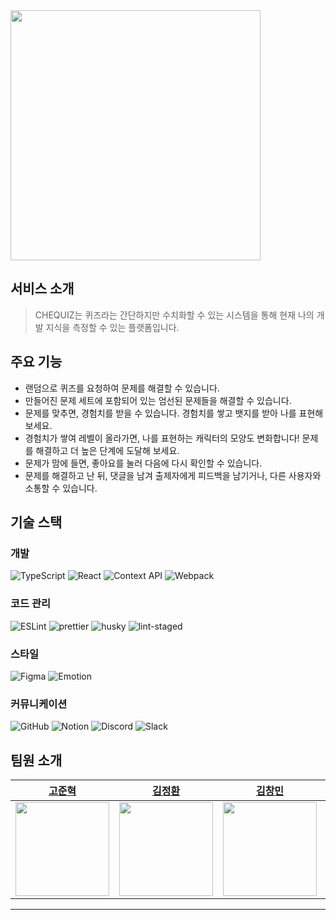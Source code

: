 <img src="https://user-images.githubusercontent.com/56826914/174994046-397f295b-a496-40f0-9051-95a35f2d4734.png" width=400/>

## 서비스 소개

>CHEQUIZ는 퀴즈라는 간단하지만 수치화할 수 있는 시스템을 통해 현재 나의 개발 지식을 측정할 수 있는 플랫폼입니다.

## 주요 기능

- 랜덤으로 퀴즈를 요청하여 문제를 해결할 수 있습니다.
- 만들어진 문제 세트에 포함되어 있는 엄선된 문제들을 해결할 수 있습니다.
- 문제를 맞추면, 경험치를 받을 수 있습니다. 경험치를 쌓고 뱃지를 받아 나를 표현해보세요.
- 경험치가 쌓여 레벨이 올라가면, 나를 표현하는 캐릭터의 모양도 변화합니다! 문제를 해결하고 더 높은 단계에 도달해 보세요.
- 문제가 맘에 들면, 좋아요를 눌러 다음에 다시 확인할 수 있습니다.
- 문제를 해결하고 난 뒤, 댓글을 남겨 출제자에게 피드백을 남기거나, 다른 사용자와 소통할 수 있습니다.

## 기술 스택

### 개발

![TypeScript](https://img.shields.io/badge/typescript-%23007ACC.svg?style=for-the-badge&logo=typescript&logoColor=white)
![React](https://img.shields.io/badge/react-%2320232a.svg?style=for-the-badge&logo=react&logoColor=%2361DAFB)
![Context API](https://img.shields.io/badge/ContextAPI-4dd0e1.svg?&style=for-the-badge&logo=React&logoColor=white)
![Webpack](https://img.shields.io/badge/Webpack-8DD6F9?style=for-the-badge&logo=webpack&logoColor=white)

### 코드 관리

![ESLint](https://img.shields.io/badge/ESLint-4B3263?style=for-the-badge&logo=eslint&logoColor=white)
![prettier](https://img.shields.io/badge/prettier-ff69b4.svg?style=for-the-badge)
![husky](https://img.shields.io/badge/husky-8E562E.svg?style=for-the-badge)
![lint-staged](https://img.shields.io/badge/lint_staged-015E76.svg?style=for-the-badge)

### 스타일

![Figma](https://img.shields.io/badge/figma-%23F24E1E.svg?style=for-the-badge&logo=figma&logoColor=white)
![Emotion](https://img.shields.io/badge/Emotion-af8eb5.svg?&style=for-the-badge&logo=Emotion&logoColor=white)

### 커뮤니케이션

![GitHub](https://img.shields.io/badge/github-%23121011.svg?style=for-the-badge&logo=github&logoColor=white)
![Notion](https://img.shields.io/badge/Notion-%23000000.svg?style=for-the-badge&logo=notion&logoColor=white)
![Discord](https://img.shields.io/badge/Discord-%237289DA.svg?style=for-the-badge&logo=discord&logoColor=white)
![Slack](https://img.shields.io/badge/Slack-4A154B?style=for-the-badge&logo=slack&logoColor=white)

## 팀원 소개

<div align="center">
  
| [고준혁](https://github.com/mrbartrns) | [김정환](https://github.com/padd60) | [김창민](https://github.com/chmini) | [서인수](https://github.com/outwater) | [편미해](https://github.com/smilehae) |
| :-------------------------------------------------------------------------------------------------------------: | :-------------------------------------------------------------------------------------------------------------: | :-------------------------------------------------------------------------------------------------------------: | :-------------------------------------------------------------------------------------------------------------: | :-------------------------------------------------------------------------------------------------------------: |
| <img src="https://avatars.githubusercontent.com/u/56826914?v=4" width=150 /> | <img src="https://avatars.githubusercontent.com/u/65111990?v=4" width=150 /> | <img src="https://avatars.githubusercontent.com/u/39076382?v=4" width=150 /> | <img src="https://avatars.githubusercontent.com/u/52021566?v=4" width=150 /> | <img src="https://avatars.githubusercontent.com/u/39826053?v=4" width=150 /> |
---

  </div>
